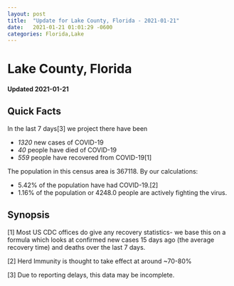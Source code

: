 ```yaml
---
layout: post
title:  "Update for Lake County, Florida - 2021-01-21"
date:   2021-01-21 01:01:29 -0600
categories: Florida,Lake
---
```


# Lake County, Florida
#### Updated 2021-01-21

## Quick Facts

In the last 7 days[3] we project there have been
- *1320* new cases of COVID-19
- *40* people have died of COVID-19
- *559* people have recovered from COVID-19[1]

The population in this census area is 367118. By our calculations:
- 5.42% of the population have had COVID-19.[2]
- 1.16% of the population or 4248.0 people are actively fighting the virus.

## Synopsis




[1] Most US CDC offices do give any recovery statistics- we base this on a formula which looks at confirmed new cases
15 days ago (the average recovery time) and deaths over the last 7 days.

[2] Herd Immunity is thought to take effect at around ~70-80%

[3] Due to reporting delays, this data may be incomplete.
 
    